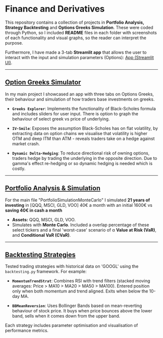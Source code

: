 # Finance and Derivatives

This repository contains a collection of projects in **Portfolio Analysis, Strategy Backtesting** and **Options Greeks Simulation**. These were coded through Python, so I included **README** files in each folder with screenshots of each functionality and visual graphs, so the reader can interpret the purpose.

Furthermore, I have made a 3-tab **Streamlit app** that allows the user to interact with the input and simulation parameters (Options): [App (Streamlit UI)]([https://github.com/leowu06/Quant_Finance_Project](https://quantfinanceproject-4bgfmqei4xmc9wlvb35wwu.streamlit.app/)).

---

## [Option Greeks Simulator](https://github.com/leowu06/Quant_Finance_Project/tree/7a385ce9a94b2fefbab622d81db491be66875a93/OptionGreeksSimulator)
In my main project I showcased an app with three tabs on Options Greeks, their behaviour and simulation of how traders base investments on greeks.
- **`Greeks Explorer`**: Implements the functionality of Black-Scholes formula and includes sliders for user input. There is option to graph the behaviour of select greek vs price of underlying.
  
- **`IV-Smile`**: Exposes the assumption Black-Scholes has on flat volatility, by extracting data on option chains we visualise that volatility is higher OTM and deep ITM than ATM - reveals traders take on a hedge against market crash.
  
- **`Dynamic Delta-Hedging`**: To reduce directional risk of owning options, traders hedge by trading the underlying in the opposite direction. Due to gamma's effect re-hedging or so dynamic hedging is needed which is costly.

---
## [Portfolio Analysis & Simulation](https://github.com/leowu06/Quant_Finance_Project/tree/1e122639db5233b4c7780bbd1587d137db01a67f/Portfolio%20Analysis%20%26%20Simulation)
For the main file "PortfolioSimulationMonteCarlo" I simulated **21 years of investing** in [QQQ, MSCI, GLD, VOO] 40€ a month with an initial 1600€ vs **saving 40€ in cash a month**
- **Assets:** QQQ, MSCI, GLD, VOO.
- Simulates with **Monte Carlo**. Included a overlap percentage of these select tickers and a final 'worst-case' scenario of α **Value at Risk (VaR)**, and **Conditional VaR (CVaR)**.

---

## [Backtesting Strategies](https://github.com/leowu06/Quant_Finance_Project/tree/ab3f402c3db01ad1648f234dc10e923deeed267c/BacktestStrategies)

Tested trading strategies with historical data on 'GOOGL' using the `backtesting.py` framework. For example:

- **`MomentumTrendStrat`**:
  Combines RSI with trend filters (stacked moving averages: Price > MA10 > MA20 > MA50 > MA100). Entered position only when both momentum and trend aligned. Exits when below the 10-day MA.

- **`BBMeanReversion`**:
  Uses Bollinger Bands based on mean-reverting behaviour of stock price. It buys when price bounces above the lower band, sells when it comes down from the upper band.

Each strategy includes parameter optimisation and visualisation of performance metrics.

